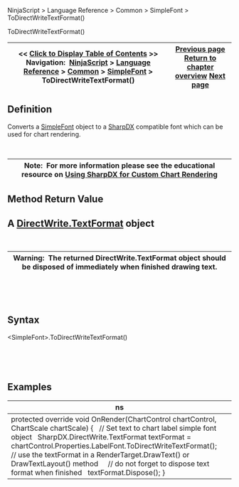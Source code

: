 ﻿


NinjaScript \> Language Reference \> Common \> SimpleFont \> ToDirectWriteTextFormat()






















ToDirectWriteTextFormat()







| \<\< [Click to Display Table of Contents](simplefont_todirectwritetextformat.md) \>\> **Navigation:**     [NinjaScript](ninjascript.md) \> [Language Reference](language_reference_wip.md) \> [Common](common.md) \> [SimpleFont](simplefont_class.md) \> ToDirectWriteTextFormat() | [Previous page](simplefont_applyto.md) [Return to chapter overview](simplefont_class.md) [Next page](indicators.md) |
| --- | --- |











## Definition


Converts a [SimpleFont](simplefont_class.md) object to a [SharpDX](sharpdx.md) compatible font which can be used for chart rendering.


 




| Note:  For more information please see the educational resource on [Using SharpDX for Custom Chart Rendering](using_sharpdx_for_custom_chart_rendering.md) |
| --- |



## 


## 


## Method Return Value


## A [DirectWrite.TextFormat](sharpdx_directwrite_textformat.md) object


 




| Warning:  The returned DirectWrite.TextFormat object should be disposed of immediately when finished drawing text. |
| --- |



 


 


## Syntax


\<SimpleFont\>.ToDirectWriteTextFormat()


 


 


## Examples




| ns |
| --- |
| protected override void OnRender(ChartControl chartControl, ChartScale chartScale) {    // Set text to chart label simple font object    SharpDX.DirectWrite.TextFormat textFormat \= chartControl.Properties.LabelFont.ToDirectWriteTextFormat();      // use the textFormat in a RenderTarget.DrawText() or DrawTextLayout() method      // do not forget to dispose text format when finished    textFormat.Dispose(); } |









